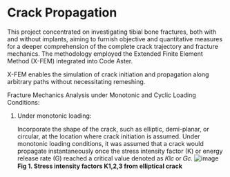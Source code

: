 # Crack Propagation 
This project concentrated on investigating tibial bone fractures, both with and without implants, aiming to furnish objective and quantitative measures for a deeper comprehension of the complete crack trajectory and fracture mechanics. The methodology employed the Extended Finite Element Method (X-FEM) integrated into Code Aster.

X-FEM enables the simulation of crack initiation and propagation along arbitrary paths without necessitating remeshing.

Fracture Mechanics Analysis under Monotonic and Cyclic Loading Conditions:
1. Under monotonic loading:

   Incorporate the shape of the crack, such as elliptic, demi-planar, or circular, at the location where crack initiation is assumed. Under monotonic loading conditions, it was assumed that a crack would propagate instantaneously once the stress intensity factor (K) or energy release rate (G) reached a critical value denoted as 𝐾I𝑐 or 𝐺𝑐.
   ![image](https://github.com/NhatThanh92/CrackPropagation/assets/51020597/632f4704-ef04-4687-8026-2e45a421c01e)
               **Fig 1. Stress intensity factors K1,2,3 from elliptical crack**

